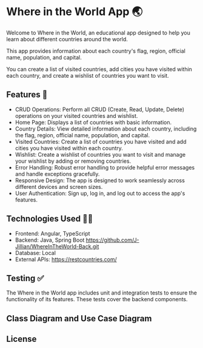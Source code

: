 # Where in the World App 🌏

Welcome to Where in the World, an educational app designed to help you learn about different countries around the world.

This app provides information about each country's flag, region, official name, population, and capital. 

You can create a list of visited countries, add cities you have visited within each country, and create a wishlist of countries you want to visit.

## Features 🤙


- CRUD Operations: Perform all CRUD (Create, Read, Update, Delete) operations on your visited countries and wishlist.
- Home Page: Displays a list of countries with basic information.
- Country Details: View detailed information about each country, including the flag, region, official name, population, and capital.
- Visited Countries: Create a list of countries you have visited and add cities you have visited within each country.
- Wishlist: Create a wishlist of countries you want to visit and manage your wishlist by adding or removing countries.
- Error Handling: Robust error handling to provide helpful error messages and handle exceptions gracefully.
- Responsive Design: The app is designed to work seamlessly across different devices and screen sizes.
- User Authentication: Sign up, log in, and log out to access the app's features.


## Technologies Used 👩‍💻

- Frontend: Angular, TypeScript
- Backend: Java, Spring Boot https://github.com/J-Jillian/WhereInTheWorld-Back.git
- Database: Local
- External APIs: https://restcountries.com/
## Testing ✅

The Where in the World app includes unit and integration tests to ensure the functionality of its features. These tests cover the backend components.
## Class Diagram and Use Case Diagram
## License
